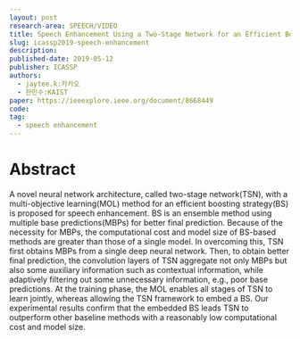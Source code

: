 ```yaml
---
layout: post
research-area: SPEECH/VIDEO
title: Speech Enhancement Using a Two-Stage Network for an Efficient Boosting Strategy
slug: icassp2019-speech-enhancement
description:
published-date: 2019-05-12
publisher: ICASSP
authors:
  - jaytee.k:카카오
  - 한민수:KAIST
paper: https://ieeexplore.ieee.org/document/8668449
code:
tag:
  - speech enhancement
---
```


# Abstract

A novel neural network architecture, called two-stage network(TSN), with a multi-objective learning(MOL) method for an efficient boosting strategy(BS) is proposed for speech enhancement. BS is an ensemble method using multiple base predictions(MBPs) for better final prediction. Because of the necessity for MBPs, the computational cost and model size of BS-based methods are greater than those of a single model. In overcoming this, TSN first obtains MBPs from a single deep neural network. Then, to obtain better final prediction, the convolution layers of TSN aggregate not only MBPs but also some auxiliary information such as contextual information, while adaptively filtering out some unnecessary information, e.g., poor base predictions. At the training phase, the MOL enables all stages of TSN to learn jointly, whereas allowing the TSN framework to embed a BS. Our experimental results confirm that the embedded BS leads TSN to outperform other baseline methods with a reasonably low computational cost and model size.
